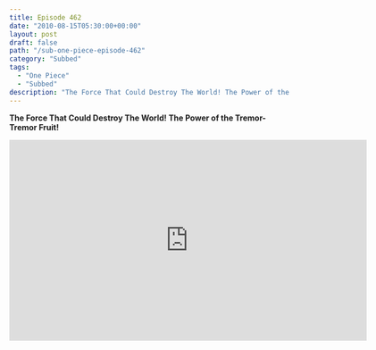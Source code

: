 ```yaml
---
title: Episode 462
date: "2010-08-15T05:30:00+00:00"
layout: post
draft: false
path: "/sub-one-piece-episode-462"
category: "Subbed"
tags:
  - "One Piece"
  - "Subbed"
description: "The Force That Could Destroy The World! The Power of the Tremor-Tremor Fruit!"
---
```


**The Force That Could Destroy The World! The Power of the Tremor-Tremor Fruit!**

<iframe width="640" height="360" src="https://www.rapidvideo.com/e/G6FRPEUIYX" frameborder="0" marginwidth=0 marginheight=0 scrolling=no allowfullscreen></iframe>

